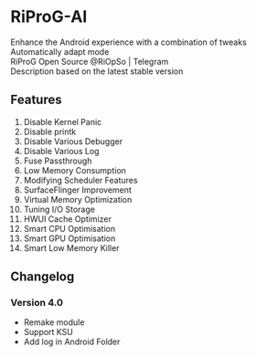 # RiProG-AI

Enhance the Android experience with a combination of tweaks <br />
Automatically adapt mode <br />
RiProG Open Source @RiOpSo | Telegram <br />
Description based on the latest stable version <br />

## Features

1. Disable Kernel Panic
2. Disable printk
3. Disable Various Debugger
4. Disable Various Log
5. Fuse Passthrough
6. Low Memory Consumption
7. Modifying Scheduler Features
8. SurfaceFlinger Improvement
9. Virtual Memory Optimization
10. Tuning I/O Storage
11. HWUI Cache Optimizer
12. Smart CPU Optimisation
12. Smart GPU Optimisation
15. Smart Low Memory Killer

## Changelog
### Version 4.0
- Remake module
- Support KSU
- Add log in Android Folder
